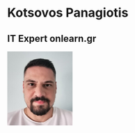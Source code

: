 # Kotsovos Panagiotis
## IT Expert onlearn.gr
<img src="https://github.com/pankotsovos/cv/blob/main/pan_kots.jpg" height="170" width="150">
